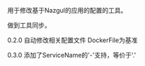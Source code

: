 
用于修改基于Nazgul的应用的配置的工具。

做到工具同步。

0.2.0
自动修改相关配置文件
DockerFile为基准

0.3.0
添加了ServiceName的'-'支持，等价于'.'
